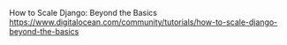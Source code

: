 How to Scale Django: Beyond the Basics
https://www.digitalocean.com/community/tutorials/how-to-scale-django-beyond-the-basics

